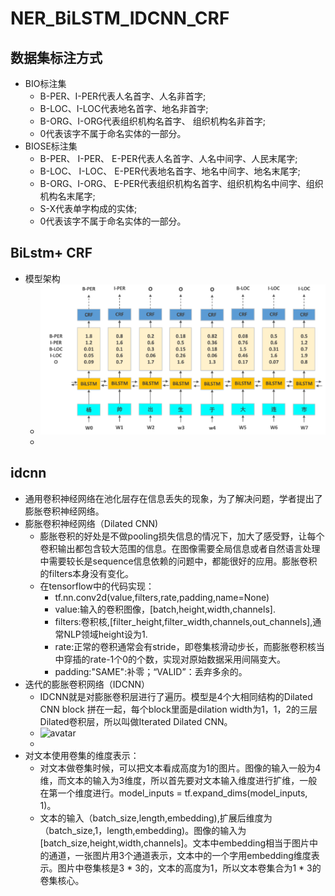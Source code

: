 # NER_BiLSTM_IDCNN_CRF

## 数据集标注方式

+ BIO标注集
  + B-PER、I-PER代表人名首字、人名非首字;
  + B-LOC、I-LOC代表地名首字、地名非首字;
  + B-ORG、I-ORG代表组织机构名首字、 组织机构名非首字; 
  + 0代表该字不属于命名实体的一部分。
+ BIOSE标注集
  + B-PER、 I-PER、 E-PER代表人名首字、人名中间字、人民末尾字;
  + B-LOC、 I-LOC、 E-PER代表地名首字、地名中间字、地名末尾字;
  + B-ORG、I-ORG、 E-PER代表组织机构名首字、组织机构名中间字、组织机构名末尾字;
  + S-X代表单字构成的实体;
  + 0代表该字不属于命名实体的一部分。



## BiLstm+ CRF

+ 模型架构
  + ![1590067197(1)](image\1590067343(1).png)
  + 

## idcnn

+ 通用卷积神经网络在池化层存在信息丢失的现象，为了解决问题，学者提出了膨胀卷积神经网络。
+ 膨胀卷积神经网络（Dilated CNN)
  + 膨胀卷积的好处是不做pooling损失信息的情况下，加大了感受野，让每个卷积输出都包含较大范围的信息。在图像需要全局信息或者自然语言处理中需要较长是sequence信息依赖的问题中，都能很好的应用。膨胀卷积的filters本身没有变化。
  + 在tensorflow中的代码实现：
    + tf.nn.conv2d(value,filters,rate,padding,name=None)
    + value:输入的卷积图像，[batch,height,width,channels].
    + filters:卷积核,[filter_height,filter_width,channels,out_channels],通常NLP领域height设为1.
    + rate:正常的卷积通常会有stride，即卷集核滑动步长，而膨胀卷积核当中穿插的rate-1个0的个数，实现对原始数据采用间隔变大。
    + padding:"SAME":补零；“VALID”：丢弃多余的。
+ 迭代的膨胀卷积网络（IDCNN）
  + IDCNN就是对膨胀卷积层进行了遍历。模型是4个大相同结构的Dilated CNN block 拼在一起，每个block里面是dilation width为1，1，2的三层Dilated卷积层，所以叫做Iterated Dilated CNN。
  + ![avatar](.\image\20200521185215862.png)
  + 
+ 对文本使用卷集的维度表示：
  + 对文本做卷集时候，可以把文本看成高度为1的图片。图像的输入一般为4维，而文本的输入为3维度，所以首先要对文本输入维度进行扩维，一般在第一个维度进行。model_inputs = tf.expand_dims(model_inputs, 1)。
  + 文本的输入（batch_size,length,embedding),扩展后维度为（batch_size,1，length,embedding)。图像的输入为[batch_size,height,width,channels]。文本中embedding相当于图片中的通道，一张图片用3个通道表示，文本中的一个字用embedding维度表示。图片中卷集核是3 * 3的，文本的高度为1，所以文本卷集合为1 * 3的卷集核心。
  
  